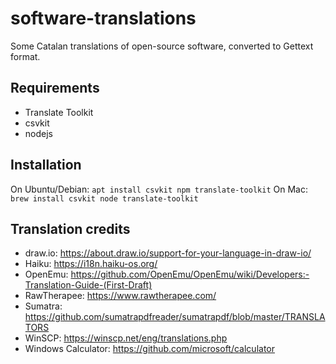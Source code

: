 # software-translations

Some Catalan translations of open-source software, converted to Gettext format.

## Requirements

* Translate Toolkit
* csvkit
* nodejs

## Installation

On Ubuntu/Debian: `apt install csvkit npm translate-toolkit`
On Mac: `brew install csvkit node translate-toolkit`

## Translation credits

* draw.io: https://about.draw.io/support-for-your-language-in-draw-io/
* Haiku: https://i18n.haiku-os.org/
* OpenEmu: https://github.com/OpenEmu/OpenEmu/wiki/Developers:-Translation-Guide-(First-Draft)
* RawTherapee: https://www.rawtherapee.com/
* Sumatra: https://github.com/sumatrapdfreader/sumatrapdf/blob/master/TRANSLATORS
* WinSCP: https://winscp.net/eng/translations.php
* Windows Calculator: https://github.com/microsoft/calculator
